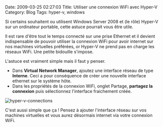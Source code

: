 Date: 2009-03-25 02:27:03
Title: Utiliser une connexion WiFi avec Hyper-V
Category: Blog
Tags: hyper-v, windows

Si certains souhaitent ou utilisent Windows Server 2008 et (le rôle) Hyper-V sur un ordinateur portable, cette astuce pourrait vous être utile.

Il est rare d'être tout le temps connecté sur une prise Ethernet et il devient indispensable de pouvoir utiliser la connexion WiFi pour avoir internet sur nos machines virtuelles préférées, or Hyper-V ne prend pas en charge les réseaux WiFi. Une petite bidouille s'impose.

L'astuce est vraiment simple mais il faut y penser.
	
  * Dans **Virtual Network Manager**, ajoutez une interface réseau de type **Interne**. Ceci a pour conséquence de créer une nouvelle interface ethernet sur le système hôte.
  * Dans les propriétés de la connexion WiFi, onglet Partage, **partagez la connexion** puis sélectionnez l'interface fraichement créée.

![hyper-v-connections](/images/2009/03/hyper-v-connections.jpg)

C'est aussi simple que ça ! Pensez à ajouter l'interface réseau sur vos machines virtuelles et vous aurez désormais internet via votre connexion WiFi.
